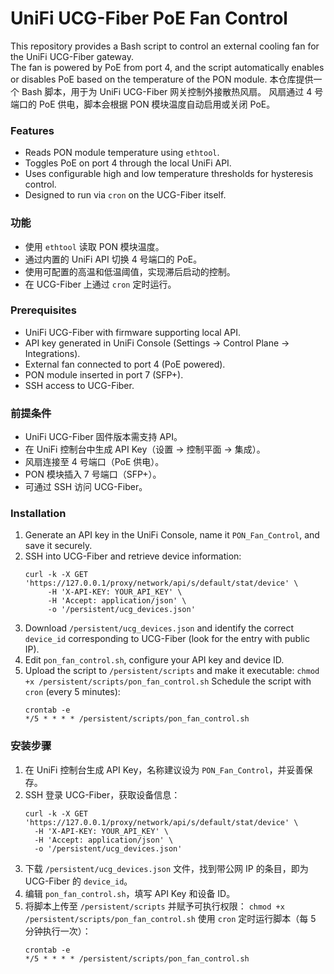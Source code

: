 # UniFi UCG-Fiber PoE Fan Control

This repository provides a Bash script to control an external cooling fan for the UniFi UCG-Fiber gateway.  
The fan is powered by PoE from port 4, and the script automatically enables or disables PoE based on the temperature of the PON module.
本仓库提供一个 Bash 脚本，用于为 UniFi UCG-Fiber 网关控制外接散热风扇。
风扇通过 4 号端口的 PoE 供电，脚本会根据 PON 模块温度自动启用或关闭 PoE。


### Features
- Reads PON module temperature using `ethtool`.
- Toggles PoE on port 4 through the local UniFi API.
- Uses configurable high and low temperature thresholds for hysteresis control.
- Designed to run via `cron` on the UCG-Fiber itself.
### 功能
- 使用 `ethtool` 读取 PON 模块温度。
- 通过内置的 UniFi API 切换 4 号端口的 PoE。
- 使用可配置的高温和低温阈值，实现滞后启动的控制。
- 在 UCG-Fiber 上通过 `cron` 定时运行。

### Prerequisites
- UniFi UCG-Fiber with firmware supporting local API.
- API key generated in UniFi Console (Settings → Control Plane → Integrations).
- External fan connected to port 4 (PoE powered).
- PON module inserted in port 7 (SFP+).
- SSH access to UCG-Fiber.
### 前提条件
- UniFi UCG-Fiber 固件版本需支持 API。
- 在 UniFi 控制台中生成 API Key（设置 → 控制平面 → 集成）。
- 风扇连接至 4 号端口（PoE 供电）。
- PON 模块插入 7 号端口（SFP+）。
- 可通过 SSH 访问 UCG-Fiber。

### Installation
1. Generate an API key in the UniFi Console, name it `PON_Fan_Control`, and save it securely.
2. SSH into UCG-Fiber and retrieve device information:
   ```
   curl -k -X GET 'https://127.0.0.1/proxy/network/api/s/default/stat/device' \
        -H 'X-API-KEY: YOUR_API_KEY' \
        -H 'Accept: application/json' \
        -o '/persistent/ucg_devices.json'
   ```
3. Download `/persistent/ucg_devices.json` and identify the correct `device_id` corresponding to UCG-Fiber (look for the entry with public IP).
4. Edit `pon_fan_control.sh`, configure your API key and device ID.
5. Upload the script to `/persistent/scripts` and make it executable:
`chmod +x /persistent/scripts/pon_fan_control.sh`
Schedule the script with `cron` (every 5 minutes):
   ```
   crontab -e
   */5 * * * * /persistent/scripts/pon_fan_control.sh
   ```

### 安装步骤
1. 在 UniFi 控制台生成 API Key，名称建议设为 `PON_Fan_Control`，并妥善保存。
2. SSH 登录 UCG-Fiber，获取设备信息：
   ```
   curl -k -X GET 'https://127.0.0.1/proxy/network/api/s/default/stat/device' \
     -H 'X-API-KEY: YOUR_API_KEY' \
     -H 'Accept: application/json' \
     -o '/persistent/ucg_devices.json'
   ```
3. 下载 `/persistent/ucg_devices.json` 文件，找到带公网 IP 的条目，即为 UCG-Fiber 的 `device_id`。
4. 编辑 `pon_fan_control.sh`，填写 API Key 和设备 ID。
5. 将脚本上传至 `/persistent/scripts` 并赋予可执行权限：
`chmod +x /persistent/scripts/pon_fan_control.sh`
使用 `cron` 定时运行脚本（每 5 分钟执行一次）：
   ```
   crontab -e
   */5 * * * * /persistent/scripts/pon_fan_control.sh
   ```
